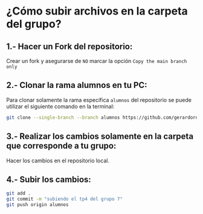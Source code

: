 # ¿Cómo subir archivos en la carpeta del grupo?

## 1.- Hacer un Fork del repositorio:
Crear un fork y asegurarse de `NO` marcar la opción ``Copy the main branch only``

## 2.- Clonar la rama alumnos en tu PC:
Para clonar solamente la rama específica `alumnos` del repositorio se puede utilizar el siguiente comando en la terminal:

```bash
git clone --single-branch --branch alumnos https://github.com/gerardorosales2222/POO/
```
## 3.- Realizar los cambios solamente en la carpeta que corresponde a tu grupo:
Hacer los cambios en el repositorio local.

## 4.- Subir los cambios:
```bash
git add .
git commit -m "subiendo el tp4 del grupo 7"
git push origin alumnos
```